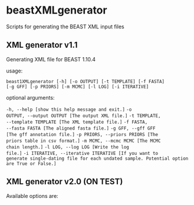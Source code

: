 # beastXMLgenerator

Scripts for generating the BEAST XML input files

## XML generator v1.1

Generating XML file for BEAST 1.10.4 
 
usage: 

<code>beast1XMLgenerator [-h] [-o OUTPUT] [-t TEMPLATE] [-f FASTA] [-g GFF] [-p PRIORS] [-m MCMC] [-l LOG] [-i ITERATIVE]</code>


optional arguments: 

<code>-h, --help                             [show this help message and exit.]</code> 
<code>-o OUTPUT, --output OUTPUT             [The output XML file.]</code> 
<code>-t TEMPLATE, --template TEMPLATE       [The XML template file.]</code> 
<code>-f FASTA, --fasta FASTA                [The aligned fasta file.]</code> 
<code>-g GFF, --gff GFF                      [The gff annotation file.]</code> 
<code>-p PRIORS, --priors PRIORS             [The priors table in csv format.]</code> 
<code>-m MCMC, --mcmc MCMC                   [The MCMC chain length.]</code> 
<code>-l LOG, --log LOG                      [Write the log file.]</code> 
<code>-i ITERATIVE, --iterative ITERATIVE    [If you want to generate single-dating file for each undated sample. Potential option are True or False.]</code> 


## XML generator v2.0 (ON TEST)
 
Available options are:


